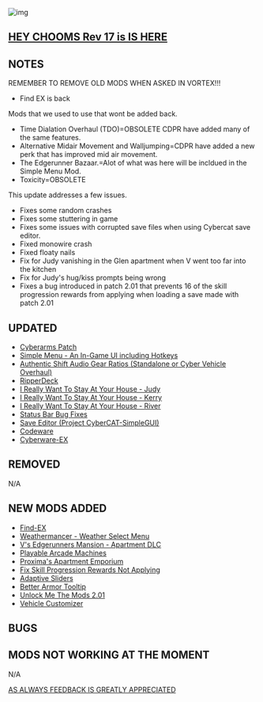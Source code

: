 ![img](https://s11.gifyu.com/images/Cuty-od-Dreams-Logo-YellowUP.png)


[HEY CHOOMS Rev 17 is IS HERE](https://)
-

NOTES
-

REMEMBER TO REMOVE OLD MODS WHEN ASKED IN VORTEX!!! 

- Find EX is back

Mods that we used to use that wont be added back.
- Time Dialation Overhaul (TDO)=OBSOLETE CDPR have added many of the same features.
- Alternative Midair Movement and Walljumping=CDPR have added a new perk that has improved mid air movement.
- The Edgerunner Bazaar.=Alot of what was here will be incldued in the Simple Menu Mod.
- Toxicity=OBSOLETE

This update addresses a few issues.

- Fixes some random crashes
- Fixes some stuttering in game
- Fixes some issues with corrupted save files when using Cybercat save editor.
- Fixed monowire crash
- Fixed floaty nails
- Fix for Judy vanishing in the Glen apartment when V went too far into the kitchen
- Fix for Judy's hug/kiss prompts being wrong
- Fixes a bug introduced in patch 2.01 that prevents 16 of the skill progression rewards from applying when loading a save made with patch 2.01


UPDATED
-

- [Cyberarms Patch](https://www.nexusmods.com/cyberpunk2077/mods/4393?tab=description)
- [Simple Menu - An In-Game UI including Hotkeys](https://www.nexusmods.com/cyberpunk2077/mods/818)
- [Authentic Shift Audio Gear Ratios (Standalone or Cyber Vehicle Overhaul)](https://www.nexusmods.com/cyberpunk2077/mods/6823)
- [RipperDeck](https://www.nexusmods.com/cyberpunk2077/mods/9302?tab=description)
- [I Really Want To Stay At Your House - Judy](https://www.nexusmods.com/cyberpunk2077/mods/8753?tab=description)
- [I Really Want To Stay At Your House - Kerry](https://www.nexusmods.com/cyberpunk2077/mods/8806)
- [I Really Want To Stay At Your House - River](https://www.nexusmods.com/cyberpunk2077/mods/8826)
- [Status Bar Bug Fixes](https://www.nexusmods.com/cyberpunk2077/mods/4316?tab=description)
- [Save Editor (Project CyberCAT-SimpleGUI)](https://www.nexusmods.com/cyberpunk2077/mods/718)
- [Codeware](https://www.nexusmods.com/cyberpunk2077/mods/7780)
- [Cyberware-EX](https://www.nexusmods.com/cyberpunk2077/mods/9429)

REMOVED
-

N/A

NEW MODS ADDED 
-

- [Find-EX](https://www.nexusmods.com/cyberpunk2077/mods/8340?tab=description)
- [Weathermancer - Weather Select Menu](https://www.nexusmods.com/cyberpunk2077/mods/9805)
- [V's Edgerunners Mansion - Apartment DLC](https://www.nexusmods.com/cyberpunk2077/mods/5437?tab=description)
- [Playable Arcade Machines](https://www.nexusmods.com/cyberpunk2077/mods/4213?tab=description)
- [Proxima's Apartment Emporium](https://www.nexusmods.com/cyberpunk2077/mods/9765)
- [Fix Skill Progression Rewards Not Applying](https://www.nexusmods.com/cyberpunk2077/mods/9879?tab=description)
- [Adaptive Sliders](https://www.nexusmods.com/cyberpunk2077/mods/5075?tab=description)
- [Better Armor Tooltip](https://www.nexusmods.com/cyberpunk2077/mods/9706?tab=description)
- [Unlock Me The Mods 2.01](https://www.nexusmods.com/cyberpunk2077/mods/9349?tab=description)
- [Vehicle Customizer](https://www.nexusmods.com/cyberpunk2077/mods/3689?tab=description)

BUGS
-


MODS NOT WORKING AT THE MOMENT 
-

N/A

[AS ALWAYS FEEDBACK IS GREATLY APPRECIATED](https://)
